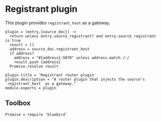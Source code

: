 Registrant plugin
=================

This plugin provides `registrant_host` as a gateway.

    plugin = (entry,{source_doc}) ->
      return unless entry.source_registrant? and entry.source_registrant is true
      result = []
      address = source_doc.registrant_host
      if address?
        address = "#{address}:5070" unless address.match /:/
        result.push {address}
      Promise.resolve result

    plugin.title = 'Registrant router plugin'
    plugin.description = "A router plugin that injects the source's `registrant_host` as a gateway."
    module.exports = plugin

Toolbox
-------

    Promise = require 'bluebird'
